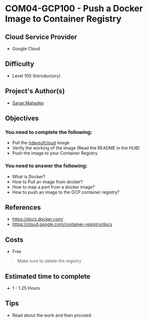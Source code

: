 # COM04-GCP100 - Push a Docker Image to  Container Registry


## Cloud Service Provider

- Google Cloud

## Difficulty

- Level 100 (Introductory)

## Project's Author(s)

- [Saran Mahadev](https://github.com/saranmahadev)

## Objectives

### You need to complete the following:

- Pull the [hdaysofcloud](https://hub.docker.com/r/saranmahadev/hdaysofcloud) image 
- Verify the working of the image (Read the README in the HUB)
- Push the image to your Container Registry

### You need to answer the following:

- What is Docker?
- How to Pull an image from docker?
- How to map a port from a docker image?
- How to push an image to the GCP container registry?

## References

- https://docs.docker.com/
- https://cloud.google.com/container-registry/docs

## Costs

- Free
> Make sure to delete the registry 

## Estimated time to complete

- 1 - 1.25 Hours

## Tips

- Read about the work and then proceed.